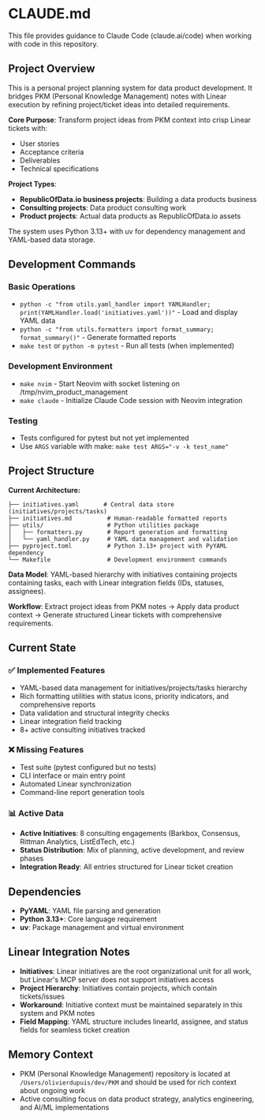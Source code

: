 # CLAUDE.md

This file provides guidance to Claude Code (claude.ai/code) when working with code in this repository.

## Project Overview

This is a personal project planning system for data product development. It bridges PKM (Personal Knowledge Management) notes with Linear execution by refining project/ticket ideas into detailed requirements.

**Core Purpose**: Transform project ideas from PKM context into crisp Linear tickets with:
- User stories
- Acceptance criteria
- Deliverables
- Technical specifications

**Project Types**:
- **RepublicOfData.io business projects**: Building a data products business
- **Consulting projects**: Data product consulting work
- **Product projects**: Actual data products as RepublicOfData.io assets

The system uses Python 3.13+ with uv for dependency management and YAML-based data storage.

## Development Commands

### Basic Operations
- `python -c "from utils.yaml_handler import YAMLHandler; print(YAMLHandler.load('initiatives.yaml'))"` - Load and display YAML data
- `python -c "from utils.formatters import format_summary; format_summary()"` - Generate formatted reports
- `make test` or `python -m pytest` - Run all tests (when implemented)

### Development Environment
- `make nvim` - Start Neovim with socket listening on /tmp/nvim_product_management
- `make claude` - Initialize Claude Code session with Neovim integration

### Testing
- Tests configured for pytest but not yet implemented
- Use `ARGS` variable with make: `make test ARGS="-v -k test_name"`

## Project Structure

**Current Architecture:**
```
├── initiatives.yaml       # Central data store (initiatives/projects/tasks)
├── initiatives.md          # Human-readable formatted reports
├── utils/                  # Python utilities package
│   ├── formatters.py       # Report generation and formatting
│   └── yaml_handler.py     # YAML data management and validation
├── pyproject.toml          # Python 3.13+ project with PyYAML dependency
└── Makefile                # Development environment commands
```

**Data Model**: YAML-based hierarchy with initiatives containing projects containing tasks, each with Linear integration fields (IDs, statuses, assignees).

**Workflow**: Extract project ideas from PKM notes → Apply data product context → Generate structured Linear tickets with comprehensive requirements.

## Current State

### ✅ Implemented Features
- YAML-based data management for initiatives/projects/tasks hierarchy
- Rich formatting utilities with status icons, priority indicators, and comprehensive reports
- Data validation and structural integrity checks
- Linear integration field tracking
- 8+ active consulting initiatives tracked

### ❌ Missing Features
- Test suite (pytest configured but no tests)
- CLI interface or main entry point
- Automated Linear synchronization
- Command-line report generation tools

### 📊 Active Data
- **Active Initiatives**: 8 consulting engagements (Barkbox, Consensus, Rittman Analytics, ListEdTech, etc.)
- **Status Distribution**: Mix of planning, active development, and review phases
- **Integration Ready**: All entries structured for Linear ticket creation

## Dependencies

- **PyYAML**: YAML file parsing and generation
- **Python 3.13+**: Core language requirement
- **uv**: Package management and virtual environment

## Linear Integration Notes

- **Initiatives**: Linear initiatives are the root organizational unit for all work, but Linear's MCP server does not support initiatives access
- **Project Hierarchy**: Initiatives contain projects, which contain tickets/issues
- **Workaround**: Initiative context must be maintained separately in this system and PKM notes
- **Field Mapping**: YAML structure includes linearId, assignee, and status fields for seamless ticket creation

## Memory Context

- PKM (Personal Knowledge Management) repository is located at `/Users/olivierdupuis/dev/PKM` and should be used for rich context about ongoing work
- Active consulting focus on data product strategy, analytics engineering, and AI/ML implementations